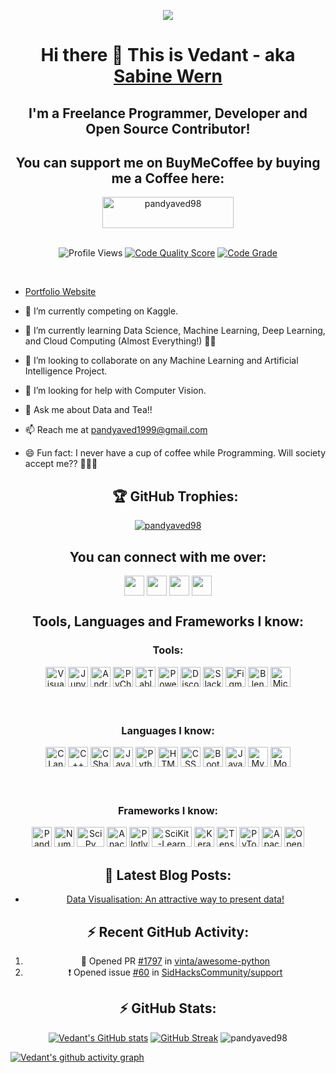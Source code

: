 <p align="center"><img src="https://user-images.githubusercontent.com/32775169/119956349-a356d380-bfbe-11eb-8831-59f46a2a9a14.png" /></p>
<div align="center">
  <h1><b>Hi there 👋 This is Vedant - aka <a href="https://pandyaved98.github.io/Vedant/">Sabine Wern</a></b></h1>
</div>
<div align="center">
  <h2><b>I'm a Freelance Programmer, Developer and Open Source Contributor!</b><h2>
    <h2 align="center"><b>You can support me on BuyMeCoffee by buying me a Coffee here:</b></h2>
    <a align="center" href="https://www.buymeacoffee.com/pandyaved98"><img align="center" src="https://cdn.buymeacoffee.com/buttons/v2/default-yellow.png" height="50" width="210" alt="pandyaved98" /></a>
    </div>
    <br />
<div align="center">
  
![Profile Views](<https://komarev.com/ghpvc/?username=pandyaved98&label=Profile%20views&color=0e75b6&style=flat>)
[![Code Quality Score](<https://www.code-inspector.com/project/26038/score/svg>)](<https://frontend.code-inspector.com/public/project/26038/pandyaved98/dashboard>)
[![Code Grade](<https://www.code-inspector.com/project/26038/status/svg>)](<https://frontend.code-inspector.com/public/project/26038/pandyaved98/dashboard>)
  
</div>
<br />

- [Portfolio Website](https://pandyaved98.github.io/Vedant)
- 🔭 I’m currently competing on Kaggle.
- 🌱 I’m currently learning Data Science, Machine Learning, Deep Learning, and Cloud Computing (Almost Everything!) 👨‍💻
- 👯 I’m looking to collaborate on any Machine Learning and Artificial Intelligence Project.
- 🤔 I’m looking for help with Computer Vision.
- 💬 Ask me about Data and Tea!!
- 📫 Reach me at [pandyaved1999@gmail.com](mailto:pandyaved1999@gmail.com)
- 😄 Fun fact: I never have a cup of coffee while Programming. Will society accept me?? 🤣🤣🤣
    
    <div align="center">       <h2>🏆 GitHub Trophies:</h2>
  
<p align="center"><a href="https://github.com/ryo-ma/github-profile-trophy"><img align="center" src="https://github-profile-trophy.vercel.app/?username=pandyaved98" alt="pandyaved98" /></a></p>
      
</div>

<div align="center">
<h2 align="center"><b>You can connect with me over:</b></h2>

[<img align="center" height="32" width="32" target="blank" src="https://img.icons8.com/fluent/2x/twitter.png" style="color:#1DA1F2" />](https://www.twitter.com/MrVedPandya1)
[<img align="center" height="32" width="32" target="blank" src="https://img.icons8.com/fluent/2x/linkedin.png" style="color:#0A66C2" />](https://www.linkedin.com/in/vedant-pandya-662122135/)
[<img align="center" height="32" width="32" target="blank" src="https://img.icons8.com/bubbles/2x/github.png" style="color:#181717" />](https://www.github.com/pandyaved98)
[<img align="center" height="32" width="32" target="blank" src="https://img.icons8.com/color/2x/instagram-new.png" style="color:#E4405F" />](https://www.instagram.com/_sabine_wern_)
<br />
  </div>
  <div align="center">
<h2 align="center"><b>Tools, Languages and Frameworks I know:</b></h2>

<h3 align="center"><b>Tools:</b></h3>
<img alt="Visual Studio Code" height="32" width="32" src="https://img.icons8.com/fluent/72/visual-studio-code-2019.png" />
<img alt="Jupyter Notebook" height="32" width="32" src="https://cdn.icon-icons.com/icons2/2699/PNG/128/jupyter_logo_icon_169452.png" />
<img alt="Android Studio" height="32" width="32" src="https://img.icons8.com/fluent/2x/android-os.png" />
<img alt="PyCharm" height="32" width="32" src="https://img.icons8.com/color/2x/pycharm.png" />
<img alt="Tableau" height="32" width="32" src="https://img.icons8.com/color/50/000000/tableau-software.png"/>
<img alt="Power BI" height="32" width="32" src="https://img.icons8.com/color/48/000000/power-bi.png"/>
<img alt="Discord" height="32" width="32" src="https://img.icons8.com/color/2x/discord-logo.png" />
<img alt="Slack" height="32" width="32" src="https://img.icons8.com/color/2x/slack-new.png" />
<img alt="Figma" height="32" width="32" src="https://img.icons8.com/color/2x/figma.png" />
<img alt="Blender" height="32" width="32" src="https://img.icons8.com/color/2x/blender-3d.png" />
<img alt="Microsoft SQL Server" height="32" width="32" src="https://img.icons8.com/color/2x/microsoft-sql-server.png" />

<br />
<br />
<br />


<h3 align="center"><b>Languages I know:</b></h3>
<img alt="C Language" height="32" width="32" src="https://img.icons8.com/color/2x/c-programming.png" />
<img alt="C++ Language" height="32" width="32" src="https://img.icons8.com/color/2x/c-plus-plus-logo.png" />
<img alt="C Sharp" height="32" width="32" src="https://img.icons8.com/color/2x/c-sharp-logo.png" />
<img alt="Java" height="32" width="32" src="https://img.icons8.com/color/2x/java-coffee-cup-logo.png" />
<img alt="Python" height="32" width="32" src="https://img.icons8.com/color/2x/python.png" />
<img alt="HTML" height="32" width="32" src="https://img.icons8.com/color/2x/html-5.png" />
<img alt="CSS" height="32" width="32" src="https://img.icons8.com/color/2x/css3.png" />
<img alt="Bootstrap" height="32" width="32" src="https://img.icons8.com/color/2x/bootstrap.png" />
<img alt="JavaScript" height="32" width="32" src="https://img.icons8.com/color/2x/javascript.png" />
<img alt="MySQL" height="32" width="32" src="https://img.icons8.com/fluent/2x/mysql-logo.png" />
<img alt="MongoDB" height="32" width="32" src="https://img.icons8.com/color/2x/mongodb.png" />

<br />
<br />
<br />

<h3 align="center"><b>Frameworks I know:</b></h3>

<img alt="Pandas" height="32" width="32" src="https://upload.wikimedia.org/wikipedia/commons/thumb/2/22/Pandas_mark.svg/135px-Pandas_mark.svg.png" />
<img alt="NumPy" height="32" width="32" src="https://www.vectorlogo.zone/logos/numpy/numpy-icon.svg" />
<img alt="SciPy" height="32" width="44" src="https://user-images.githubusercontent.com/32775169/119880661-196d2300-bf4a-11eb-821d-1ee9a0d29e03.png" />
<img alt="Anaconda" height="32" width="32" src="https://img.icons8.com/dusk/2x/anaconda.png" />
<img alt="Plotly" height="32" width="32" src="https://symbols.getvecta.com/stencil_92/6_plotly-icon.9c7261a075.svg" />
<img alt="SciKit-Learn" height="32" width="64" src="https://github.com/scikit-learn/scikit-learn/blob/main/doc/logos/scikit-learn-logo-notext.png" />
<img alt="Keras" height="32" width="32" src="https://upload.wikimedia.org/wikipedia/commons/thumb/a/ae/Keras_logo.svg/120px-Keras_logo.svg.png" />
<img alt="TensorFlow" height="32" width="32" src="https://img.icons8.com/color/2x/tensorflow.png" />
<img alt="PyTorch" height="32" width="32" src="https://symbols.getvecta.com/stencil_92/77_pytorch-icon.3e1681b72a.svg" />
<img alt="Apache Spark" height="32" width="32" src="https://symbols.getvecta.com/stencil_74/36_apache-spark-icon.b3f8a606f9.svg" />
<img alt="OpenCV" height="32" width="32" src="https://pics.freeicons.io/uploads/icons/png/2084117441551941714-512.png" />

<br />
</div>
<h2 align="center"><b> 📕 Latest Blog Posts: </b></h2>
<div align="center">
  
<!-- BLOG-POST-LIST:START -->
- [Data Visualisation: An attractive way to present data!](https://sabinewern.hashnode.dev/data-visualisation-an-attractive-way-to-present-data)
<!-- BLOG-POST-LIST:END -->
 
<h2 align="center"><b> ⚡ Recent GitHub Activity: </b></h2>

<!--START_SECTION:activity-->
1. 💪 Opened PR [#1797](https://github.com/vinta/awesome-python/pull/1797) in [vinta/awesome-python](https://github.com/vinta/awesome-python)
2. ❗️ Opened issue [#60](https://github.com/SidHacksCommunity/support/issues/60) in [SidHacksCommunity/support](https://github.com/SidHacksCommunity/support)
<!--END_SECTION:activity-->

<h2 align="center"><b> ⚡ GitHub Stats: </b></h2>
    
[![Vedant's GitHub stats](https://github-readme-stats-sable-zeta.vercel.app/api?username=pandyaved98&theme=dark)](https://github.com/pandyaved98/github-readme-stats) [![GitHub Streak](https://github-readme-streak-stats.herokuapp.com?user=pandyaved98&theme=dark)](https://git.io/streak-stats) <img src="https://github-readme-stats.vercel.app/api/top-langs?username=pandyaved98&show_icons=true&locale=en&layout=compact&theme=dark" alt="pandyaved98" /> 
    </div>
[![Vedant's github activity graph](https://activity-graph.herokuapp.com/graph?username=pandyaved98&theme=react-dark)](https://github.com/pandyaved98)
